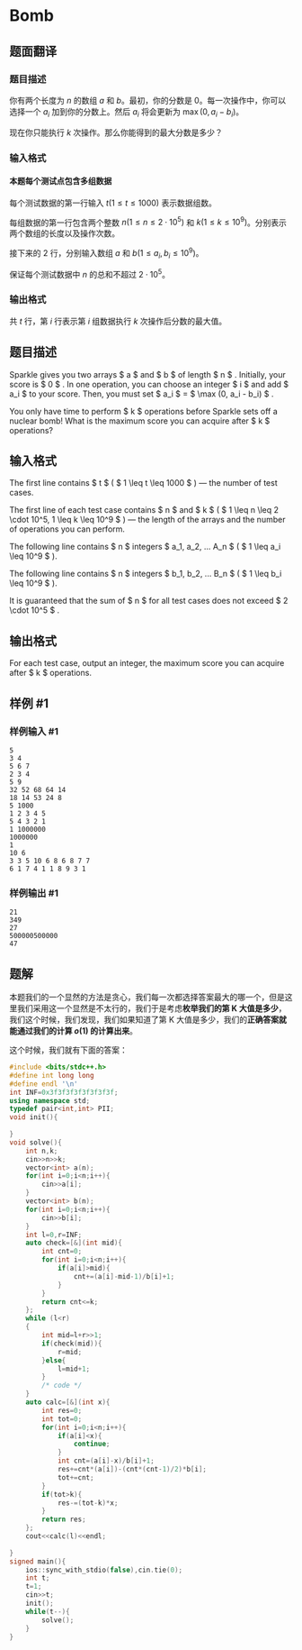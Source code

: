 # Bomb

## 题面翻译

### 题目描述

你有两个长度为 $n$ 的数组 $a$ 和 $b$。最初，你的分数是 $0$。每一次操作中，你可以选择一个 $a_i$ 加到你的分数上。然后 $a_i$ 将会更新为 $\max(0,a_i-b_i)$。

现在你只能执行 $k$ 次操作。那么你能得到的最大分数是多少？

### 输入格式

#### 本题每个测试点包含多组数据

每个测试数据的第一行输入 $t(1 \le t \le 1000)$ 表示数据组数。

每组数据的第一行包含两个整数 $n(1 \le n \le 2 \cdot 10^5)$ 和 $k(1 \le k \le 10^9)$。分别表示两个数组的长度以及操作次数。

接下来的 $2$ 行，分别输入数组 $a$ 和 $b(1 \le a_i,b_i \le 10^9)$。

保证每个测试数据中 $n$ 的总和不超过 $2 \cdot 10^5$。

### 输出格式

共 $t$ 行，第 $i$ 行表示第 $i$ 组数据执行 $k$ 次操作后分数的最大值。

## 题目描述

Sparkle gives you two arrays $ a $ and $ b $ of length $ n $ . Initially, your score is $ 0 $ . In one operation, you can choose an integer $ i $ and add $ a_i $ to your score. Then, you must set $ a_i $ = $ \max (0, a_i - b_i) $ .

You only have time to perform $ k $ operations before Sparkle sets off a nuclear bomb! What is the maximum score you can acquire after $ k $ operations?

## 输入格式

The first line contains $ t $ ( $ 1 \leq t \leq 1000 $ ) — the number of test cases.

The first line of each test case contains $ n $ and $ k $ ( $ 1 \leq n \leq 2 \cdot 10^5, 1 \leq k \leq 10^9 $ ) — the length of the arrays and the number of operations you can perform.

The following line contains $ n $ integers $ a_1, a_2, ... A_n $ ( $ 1 \leq a_i \leq 10^9 $ ).

The following line contains $ n $ integers $ b_1, b_2, ... B_n $ ( $ 1 \leq b_i \leq 10^9 $ ).

It is guaranteed that the sum of $ n $ for all test cases does not exceed $ 2 \cdot 10^5 $ .

## 输出格式

For each test case, output an integer, the maximum score you can acquire after $ k $ operations.

## 样例 #1

### 样例输入 #1

```
5
3 4
5 6 7
2 3 4
5 9
32 52 68 64 14
18 14 53 24 8
5 1000
1 2 3 4 5
5 4 3 2 1
1 1000000
1000000
1
10 6
3 3 5 10 6 8 6 8 7 7
6 1 7 4 1 1 8 9 3 1
```

### 样例输出 #1

```
21
349
27
500000500000
47
```

## 题解
本题我们的一个显然的方法是贪心，我们每一次都选择答案最大的哪一个，但是这里我们采用这一个显然是不太行的，我们于是考虑**枚举我们的第 K 大值是多少**，我们这个时候，我们发现，我们如果知道了第 K 大值是多少，我们的**正确答案就能通过我们的计算 $o(1)$ 的计算出来**。

这个时候，我们就有下面的答案：
```cpp
#include <bits/stdc++.h>
#define int long long
#define endl '\n'
int INF=0x3f3f3f3f3f3f3f3f;
using namespace std;
typedef pair<int,int> PII;
void init(){
    
}
void solve(){
    int n,k;
    cin>>n>>k;
    vector<int> a(n);
    for(int i=0;i<n;i++){
        cin>>a[i];
    }   
    vector<int> b(n);
    for(int i=0;i<n;i++){
        cin>>b[i];
    }
    int l=0,r=INF;
    auto check=[&](int mid){
        int cnt=0;
        for(int i=0;i<n;i++){
            if(a[i]>mid){
                cnt+=(a[i]-mid-1)/b[i]+1;
            }
        }
        return cnt<=k;
    };
    while (l<r)
    {
        int mid=l+r>>1;
        if(check(mid)){
            r=mid;
        }else{
            l=mid+1;
        }
        /* code */
    }
    auto calc=[&](int x){
        int res=0;
        int tot=0;
        for(int i=0;i<n;i++){
            if(a[i]<x){
                continue;
            }
            int cnt=(a[i]-x)/b[i]+1;
            res+=cnt*(a[i])-(cnt*(cnt-1)/2)*b[i];
            tot+=cnt;
        }
        if(tot>k){
            res-=(tot-k)*x;
        }
        return res;
    };
    cout<<calc(l)<<endl;
    
}
signed main(){
    ios::sync_with_stdio(false),cin.tie(0);
    int t;
    t=1;
    cin>>t;
    init();
    while(t--){
        solve();
    }
}
```